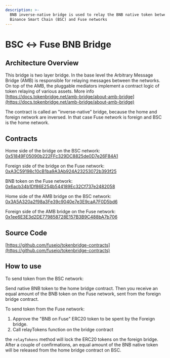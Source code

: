 ```yaml
---
description: >-
  BNB inverse-native bridge is used to relay the BNB native token between
  Binance Smart Chain (BSC) and Fuse networks
---
```


# BSC ↔ Fuse BNB Bridge

## Architecture Overview

This bridge is two layer bridge. In the base level the Arbitrary Message Bridge \(AMB\) is responsible for relaying messages between the networks. On top of the AMB,  the pluggable mediators implement a contract logic of token relaying of various assets. More info [https://docs.tokenbridge.net/amb-bridge/about-amb-bridge](https://docs.tokenbridge.net/amb-bridge/about-amb-bridge)

The contract is called an "inverse-native" bridge, because the home and foreign network are inversed. In that case Fuse network is foreign and BSC is the home network.

## Contracts

Home side of the bridge on the BSC network: [0x51849F05090b222FFc329DC8825de0D7e26F84A1](https://bscscan.com/address/0x51849F05090b222FFc329DC8825de0D7e26F84A1)

Foreign side of the bridge on the Fuse network: [0xA3C59198c10cB1ba9A3Ab924A23253072b393f25](https://explorer.fuse.io/address/0xA3C59198c10cB1ba9A3Ab924A23253072b393f25)

BNB token on the Fuse network: [0x6acb34b1Df86E254b544189Ec32Cf737e2482058](https://explorer.fuse.io/address/0x6acb34b1Df86E254b544189Ec32Cf737e2482058/transactions)

Home side of the AMB bridge on the BSC network: [0x3A5A320a2f98a3Fe39c9040e7e3E9caA7F0D5bd6](https://bscscan.com/address/0x3A5A320a2f98a3Fe39c9040e7e3E9caA7F0D5bd6)

Foreign side of the AMB bridge on the Fuse network: [0x1ee6E3E3d2DE779858728E157B3B9C488bA7b706](https://explorer.fuse.io/address/0x1ee6E3E3d2DE779858728E157B3B9C488bA7b706)

## Source Code

[https://github.com/fuseio/tokenbridge-contracts](https://github.com/fuseio/tokenbridge-contracts)

## How to use

To send token from the BSC network:

Send native BNB token to the home bridge contract. Then you receive an equal amount of the BNB token on the Fuse network, sent from the foreign bridge contract.

To send token from the Fuse network:

1. Approve the "BNB on Fuse" ERC20 token to be spent by the Foreign bridge. 
2. Call relayTokens function on the bridge contract

the `relayTokens` method will lock the ERC20 tokens on the foreign bridge. After a couple of confirmations, an equal amount of the BNB native token will be released from the home bridge contract on BSC.

#### 

